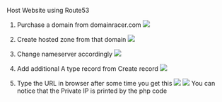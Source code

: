 Host Website using Route53

1. Purchase a domain from domainracer.com
![](https://i.imgur.com/drsjjTh.png)

2. Create hosted zone from that domain
![](https://i.imgur.com/apoRTOk.png)

3. Change nameserver accordingly
![](https://i.imgur.com/jDO9mXC.png)

4. Add additional A type record from Create record
![](https://i.imgur.com/2VsRqZD.png)

5. Type the URL in browser after some time you get this
![](https://i.imgur.com/I7m4pEB.png)
![](https://i.imgur.com/K8MR6R1.png)
You can notice that the Private IP is printed by the php code 

